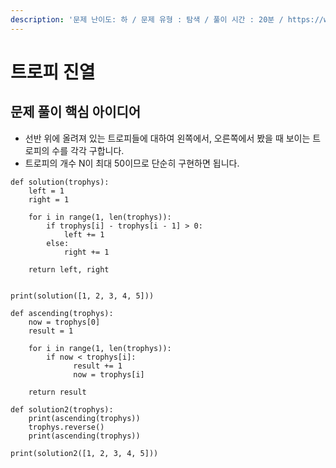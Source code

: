 ```yaml
---
description: '문제 난이도: 하 / 문제 유형 : 탐색 / 풀이 시간 : 20분 / https://www.acmicpc.net/problem/1668'
---
```


# 트로피 진열

## 문제 풀이 핵심 아이디어

* 선반 위에 올려져 있는 트로피들에 대하여 왼쪽에서, 오른쪽에서 봤을 때 보이는 트로피의 수를 각각 구합니다.
* 트로피의 개수 N이 최대 50이므로 단순히 구현하면 됩니다.

```text
def solution(trophys):
    left = 1
    right = 1

    for i in range(1, len(trophys)):
        if trophys[i] - trophys[i - 1] > 0:
            left += 1
        else:
            right += 1

    return left, right


print(solution([1, 2, 3, 4, 5]))
```

```text
def ascending(trophys):
    now = trophys[0]
    result = 1

    for i in range(1, len(trophys)):
        if now < trophys[i]:
              result += 1
              now = trophys[i]

    return result

def solution2(trophys):
    print(ascending(trophys))
    trophys.reverse()
    print(ascending(trophys))

print(solution2([1, 2, 3, 4, 5]))
```

